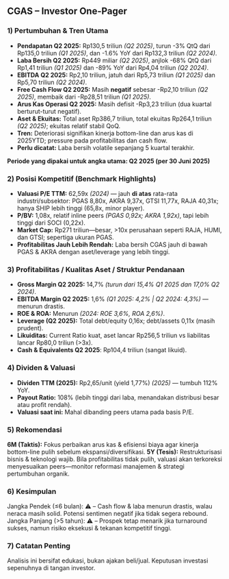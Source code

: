 ## CGAS – Investor One-Pager

### 1) Pertumbuhan & Tren Utama
- **Pendapatan Q2 2025:** Rp130,5 triliun *(Q2 2025)*, turun -3% QtQ dari Rp135,0 triliun *(Q1 2025)*, dan -1.6% YoY dari Rp132,3 triliun *(Q2 2024)*.
- **Laba Bersih Q2 2025:** Rp449 miliar *(Q2 2025)*, anjlok -68% QtQ dari Rp1,41 triliun *(Q1 2025)* dan -89% YoY dari Rp4,04 triliun *(Q2 2024)*.
- **EBITDA Q2 2025:** Rp2,10 triliun, jatuh dari Rp5,73 triliun *(Q1 2025)* dan Rp5,70 triliun *(Q2 2024)*.
- **Free Cash Flow Q2 2025:** Masih **negatif** sebesar -Rp2,10 triliun *(Q2 2025)*, membaik dari -Rp28,51 triliun *(Q1 2025)*.
- **Arus Kas Operasi Q2 2025:** Masih defisit -Rp3,23 triliun (dua kuartal berturut-turut negatif).
- **Aset & Ekuitas:** Total aset Rp386,7 triliun, total ekuitas Rp264,1 triliun *(Q2 2025)*; ekuitas relatif stabil QoQ.
- **Tren:** Deteriorasi signifikan kinerja bottom-line dan arus kas di 2025YTD; pressure pada profitabilitas dan cash flow.
- **Perlu dicatat:** Laba bersih volatile sepanjang 5 kuartal terakhir.
  
**Periode yang dipakai untuk angka utama: Q2 2025 (per 30 Juni 2025)**

### 2) Posisi Kompetitif (Benchmark Highlights)
- **Valuasi P/E TTM:** 62,59x *(2024)* — jauh **di atas** rata-rata industri/subsektor: PGAS 8,80x, AKRA 9,37x, GTSI 11,77x, RAJA 40,31x; hanya SHIP lebih tinggi (65,8x, minor player).
- **P/BV:** 1,08x, relatif inline peers *(PGAS 0,92x; AKRA 1,92x)*, tapi lebih tinggi dari SOCI (0,22x).
- **Market Cap:** Rp271 triliun—besar, >10x perusahaan seperti RAJA, HUMI, dan GTSI; sepertiga ukuran PGAS.
- **Profitabilitas Jauh Lebih Rendah:** Laba bersih CGAS jauh di bawah PGAS & AKRA dengan aset/leverage yang lebih tinggi.

### 3) Profitabilitas / Kualitas Aset / Struktur Pendanaan
- **Gross Margin Q2 2025:** 14,7% *(turun dari 15,4% Q1 2025 dan 17,0% Q2 2024)*.
- **EBITDA Margin Q2 2025:** 1,6% *(Q1 2025: 4,2% | Q2 2024: 4,3%)* — menurun drastis.
- **ROE & ROA:** Menurun *(2024: ROE 3,6%, ROA 2,6%)*.
- **Leverage (Q2 2025):** Total debt/equity 0,16x; debt/assets 0,11x (masih prudent).
- **Likuiditas:** Current Ratio kuat, aset lancar Rp256,5 triliun vs liabilitas lancar Rp80,0 triliun (>3x).
- **Cash & Equivalents Q2 2025**: Rp104,4 triliun (sangat likuid).

### 4) Dividen & Valuasi
- **Dividen TTM (2025):** Rp2,65/unit (yield 1,77%) *(2025)* — tumbuh 112% YoY.
- **Payout Ratio:** 108% (lebih tinggi dari laba, menandakan distribusi besar atau profit rendah).
- **Valuasi saat ini:** Mahal dibanding peers utama pada basis P/E.
 
### 5) Rekomendasi
**6M (Taktis):** Fokus perbaikan arus kas & efisiensi biaya agar kinerja bottom-line pulih sebelum ekspansi/diversifikasi.
**5Y (Tesis):** Restrukturisasi bisnis & teknologi wajib. Bila profitabilitas tidak pulih, valuasi akan terkoreksi menyesuaikan peers—monitor reformasi manajemen & strategi pertumbuhan organik.

### 6) Kesimpulan
Jangka Pendek (≤6 bulan): ⚠️ – Cash flow & laba menurun drastis, walau neraca masih solid. Potensi sentimen negatif jika tidak segera rebound.
Jangka Panjang (>5 tahun): ⚠️ – Prospek tetap menarik jika turnaround sukses, namun risiko eksekusi & tekanan kompetitif tinggi.

### 7) Catatan Penting
Analisis ini bersifat edukasi, bukan ajakan beli/jual. Keputusan investasi sepenuhnya di tangan investor.